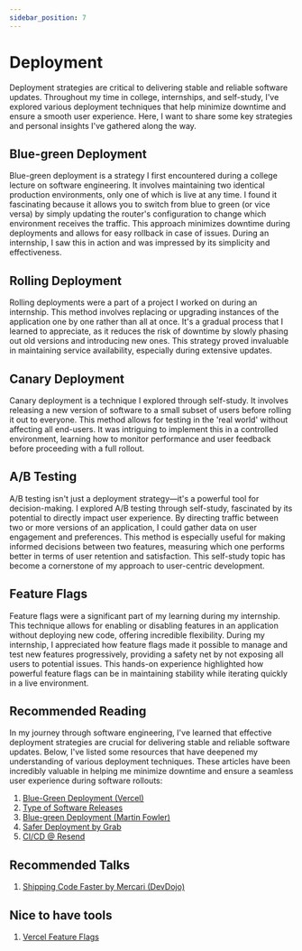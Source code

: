 ```yaml
---
sidebar_position: 7
---
```


# Deployment

Deployment strategies are critical to delivering stable and reliable software updates. Throughout my time in college, internships, and self-study, I've explored various deployment techniques that help minimize downtime and ensure a smooth user experience. Here, I want to share some key strategies and personal insights I've gathered along the way.

## Blue-green Deployment

Blue-green deployment is a strategy I first encountered during a college lecture on software engineering. It involves maintaining two identical production environments, only one of which is live at any time. I found it fascinating because it allows you to switch from blue to green (or vice versa) by simply updating the router's configuration to change which environment receives the traffic. This approach minimizes downtime during deployments and allows for easy rollback in case of issues. During an internship, I saw this in action and was impressed by its simplicity and effectiveness.

## Rolling Deployment

Rolling deployments were a part of a project I worked on during an internship. This method involves replacing or upgrading instances of the application one by one rather than all at once. It's a gradual process that I learned to appreciate, as it reduces the risk of downtime by slowly phasing out old versions and introducing new ones. This strategy proved invaluable in maintaining service availability, especially during extensive updates.

## Canary Deployment

Canary deployment is a technique I explored through self-study. It involves releasing a new version of software to a small subset of users before rolling it out to everyone. This method allows for testing in the 'real world' without affecting all end-users. It was intriguing to implement this in a controlled environment, learning how to monitor performance and user feedback before proceeding with a full rollout.

## A/B Testing

A/B testing isn't just a deployment strategy—it's a powerful tool for decision-making. I explored A/B testing through self-study, fascinated by its potential to directly impact user experience. By directing traffic between two or more versions of an application, I could gather data on user engagement and preferences. This method is especially useful for making informed decisions between two features, measuring which one performs better in terms of user retention and satisfaction. This self-study topic has become a cornerstone of my approach to user-centric development.

## Feature Flags

Feature flags were a significant part of my learning during my internship. This technique allows for enabling or disabling features in an application without deploying new code, offering incredible flexibility. During my internship, I appreciated how feature flags made it possible to manage and test new features progressively, providing a safety net by not exposing all users to potential issues. This hands-on experience highlighted how powerful feature flags can be in maintaining stability while iterating quickly in a live environment.

## Recommended Reading

In my journey through software engineering, I've learned that effective deployment strategies are crucial for delivering stable and reliable software updates. Below, I've listed some resources that have deepened my understanding of various deployment techniques. These articles have been incredibly valuable in helping me minimize downtime and ensure a seamless user experience during software rollouts:

1. [Blue-Green Deployment (Vercel)](https://vercel.com/blog/releasing-safe-and-cost-efficient-blue-green-deployments)
2. [Type of Software Releases](https://blog.christianposta.com/deploy/blue-green-deployments-a-b-testing-and-canary-releases/)
3. [Blue-green Deployment (Martin Fowler)](https://martinfowler.com/bliki/BlueGreenDeployment.html)
4. [Safer Deployment by Grab](https://engineering.grab.com/safer-flink-deployments)
5. [CI/CD @ Resend](https://resend.com/handbook/engineering/how-we-approach-ci-cd)

## Recommended Talks

1. [Shipping Code Faster by Mercari (DevDojo)](https://www.youtube.com/watch?v=iCVfIQlbrDo)

## Nice to have tools

1. [Vercel Feature Flags](https://vercel.com/docs/workflow-collaboration/feature-flags)
